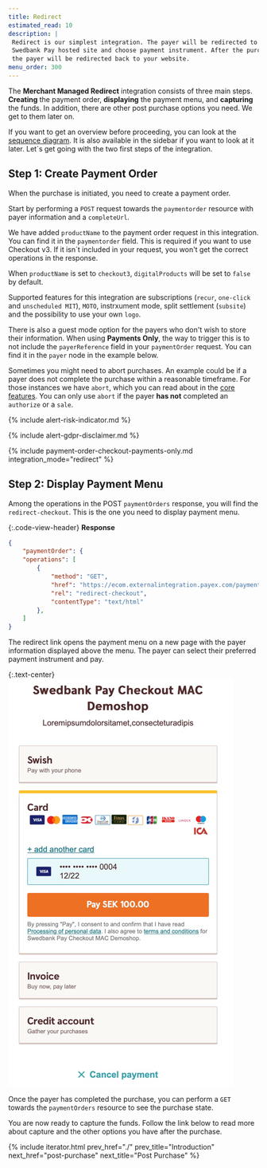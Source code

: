 ```yaml
---
title: Redirect
estimated_read: 10
description: |
 Redirect is our simplest integration. The payer will be redirected to a secure
 Swedbank Pay hosted site and choose payment instrument. After the purchase,
 the payer will be redirected back to your website.
menu_order: 300
---
```


The **Merchant Managed Redirect** integration consists of three main steps.
**Creating** the payment order, **displaying** the payment menu, and
**capturing** the funds. In addition, there are other post purchase options you
need. We get to them later on.

If you want to get an overview before proceeding, you can look at the [sequence
diagram][sequence-diagram]. It is also available in the sidebar if you want to
look at it later. Let´s get going with the two first steps of the integration.

## Step 1: Create Payment Order

When the purchase is initiated, you need to create a payment order.

Start by performing a `POST` request towards the `paymentorder` resource
with payer information and a `completeUrl`.

We have added `productName` to the payment order request in this integration.
You can find it in the `paymentorder` field. This is required if you want to use
Checkout v3. If it isn´t included in your request, you won't get the correct
operations in the response.

When `productName` is set to `checkout3`, `digitalProducts` will be set to
`false` by default.

Supported features for this integration are subscriptions (`recur`, `one-click`
and `unscheduled MIT`), `MOTO`, instrxument mode, split settlement (`subsite`)
and the possibility to use your own `logo`.

There is also a guest mode option for the payers who don't wish to store their
information. When using **Payments Only**, the way to trigger this is to not
include the `payerReference` field in your `paymentOrder` request. You can find
it in the `payer` node in the example below.

Sometimes you might need to abort purchases. An example could be if a payer does
not complete the purchase within a reasonable timeframe. For those instances we
have `abort`, which you can read about in the [core features][abort-feature].
You can only use `abort` if the payer **has not** completed an `authorize` or a
`sale`.

{% include alert-risk-indicator.md %}

{% include alert-gdpr-disclaimer.md %}

{% include payment-order-checkout-payments-only.md integration_mode="redirect" %}

## Step 2: Display Payment Menu

Among the operations in the POST `paymentOrders` response, you will find the
`redirect-checkout`. This is the one you need to display payment menu.

{:.code-view-header}
**Response**

```json
{
    "paymentOrder": {
    "operations": [
        {
            "method": "GET",
            "href": "https://ecom.externalintegration.payex.com/payment/menu/b934d6f84a89a01852eea01190c2bbcc937ba29228ca7502df8592975ee3bb0d",
            "rel": "redirect-checkout",
            "contentType": "text/html"
        },
    ]
}
```

The redirect link opens the payment menu on a new page with the payer
information displayed above the menu. The payer can select their preferred
payment instrument and pay.

{:.text-center}
![screenshot of the merchant managed implementation redirect payment menu][redirect-mm-menu]

Once the payer has completed the purchase, you can perform a `GET` towards the
`paymentOrders` resource to see the purchase state.

You are now ready to capture the funds. Follow the link below to read more about
capture and the other options you have after the purchase.

{% include iterator.html prev_href="./"
                         prev_title="Introduction"
                         next_href="post-purchase"
                         next_title="Post Purchase" %}

[abort-feature]: /checkout-v3/payments/features/core/abort
[sequence-diagram]: /checkout-v3/sequence-diagrams/#payments-redirect
[redirect-mm-menu]: /assets/img/checkout/mac-redirect.png
